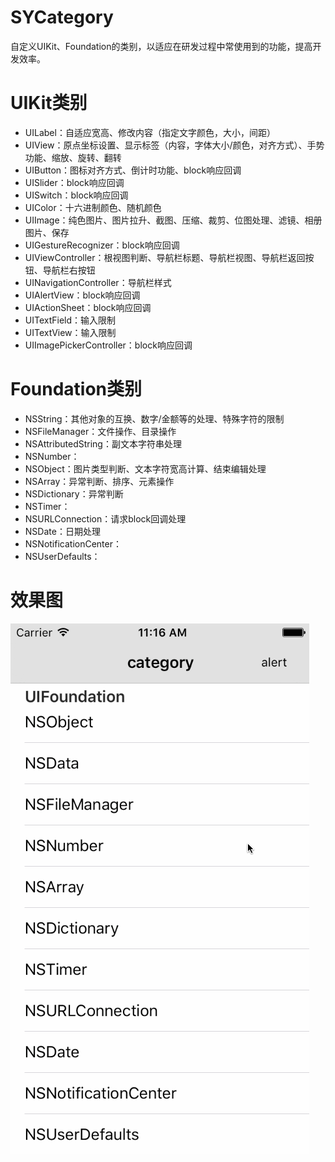 # SYCategory
自定义UIKit、Foundation的类别，以适应在研发过程中常使用到的功能，提高开发效率。

# UIKit类别
  * UILabel：自适应宽高、修改内容（指定文字颜色，大小，间距）
  * UIView：原点坐标设置、显示标签（内容，字体大小/颜色，对齐方式）、手势功能、缩放、旋转、翻转
  * UIButton：图标对齐方式、倒计时功能、block响应回调
  * UISlider：block响应回调
  * UISwitch：block响应回调
  * UIColor：十六进制颜色、随机颜色
  * UIImage：纯色图片、图片拉升、截图、压缩、裁剪、位图处理、滤镜、相册图片、保存
  * UIGestureRecognizer：block响应回调
  * UIViewController：根视图判断、导航栏标题、导航栏视图、导航栏返回按钮、导航栏右按钮
  * UINavigationController：导航栏样式
  * UIAlertView：block响应回调
  * UIActionSheet：block响应回调
  * UITextField：输入限制
  * UITextView：输入限制
  * UIImagePickerController：block响应回调

# Foundation类别
 * NSString：其他对象的互换、数字/金额等的处理、特殊字符的限制
 * NSFileManager：文件操作、目录操作
 * NSAttributedString：副文本字符串处理
 * NSNumber：
 * NSObject：图片类型判断、文本字符宽高计算、结束编辑处理
 * NSArray：异常判断、排序、元素操作
 * NSDictionary：异常判断
 * NSTimer：
 * NSURLConnection：请求block回调处理
 * NSDate：日期处理
 * NSNotificationCenter：
 * NSUserDefaults：

# 效果图

![SYCategory.gif](./images/SYCategory.gif)
